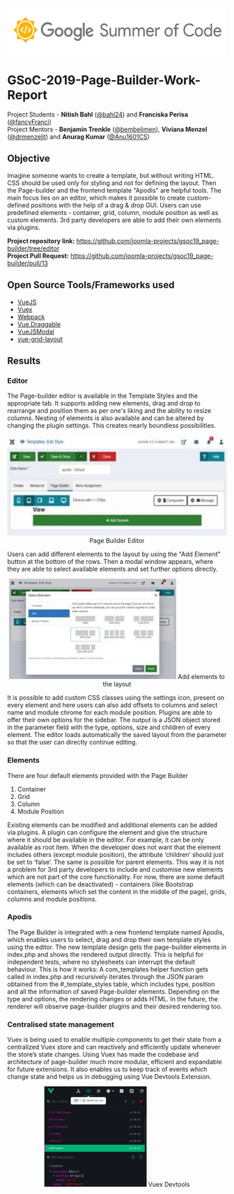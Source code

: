 <p align="center">
  <img width="556" height="112" src="src/gsoc.png">
</p>

# GSoC-2019-Page-Builder-Work-Report
Project Students - **Nitish Bahl** ([@bahl24](https://github.com/bahl24)) and **Franciska Perisa** ([@fancyFranci](https://github.com/fancyFranci))
<br>
Project Mentors - **Benjamin Trenkle** ([@bembelimen](https://github.com/bembelimen)), **Viviana Menzel** ([@drmenzelit](https://github.com/drmenzelit)) and **Anurag Kumar** ([@Anu1601CS](https://github.com/Anu1601CS))

## Objective

Imagine someone wants to create a template, but without writing HTML. CSS should be used only for styling and not for defining the layout. Then the Page-builder and the frontend template "Apodis" are helpful tools. The main focus lies on an editor, which makes it possible to create custom-defined positions with the help of a drag & drop GUI. Users can use predefined elements - container, grid, column, module position as well as custom elements. 3rd party developers are able to add their own elements via plugins.

**Project repository link:** https://github.com/joomla-projects/gsoc19_page-builder/tree/editor
<br>
**Project Pull Request:** https://github.com/joomla-projects/gsoc19_page-builder/pull/13

## Open Source Tools/Frameworks used
* [VueJS](https://vuejs.org/)
* [Vuex](https://vuex.vuejs.org/)
* [Webpack](https://webpack.js.org/)
* [Vue.Draggable](https://github.com/SortableJS/Vue.Draggable)
* [VueJSModal](http://vue-js-modal.yev.io/)
* [vue-grid-layout](https://github.com/jbaysolutions/vue-grid-layout)


## Results

### Editor

The Page-builder editor is available in the Template Styles and the appropriate tab. It supports adding new elements, drag and drop to rearrange and position them as per one's liking and the ability to resize columns. Nesting of elements is also available and can be altered by changing the plugin settings. This creates nearly boundless possibilities.

<p align="center">
  <img height="230" src="src/editor.jpg">
  Page Builder Editor
</p>

Users can add different elements to the layout by using the "Add Element" button at the bottom of the rows. Then a modal window appears, where they are able to select available elements and set further options directly.

<p align="center">
  <img height="230" src="src/add-element.jpg">
  Add elements to the layout
</p>

It is possible to add custom CSS classes using the settings icon, present on every element and here users can also add offsets to columns and select name and module chrome for each module position. Plugins are able to offer their own options for the sidebar. The output is a JSON object stored in the parameter field with the type, options, size and children of every element. The editor loads automatically the saved layout from the parameter so that the user can directly continue editing.

### Elements

There are four default elements provided with the Page Builder
1. Container
2. Grid
3. Column
4. Module Position

Existing elements can be modified and additional elements can be added via plugins. A plugin can configure the element and give the structure where it should be available in the editor. For example, it can be only available as root item. When the developer does not want that the element includes others (except module position), the attribute ‘children’ should just be set to ‘false’. The same is possible for parent elements. This way it is not a problem for 3rd party developers to include and customise new elements which are not part of the core functionality. For now, there are some default elements (which can be deactivated) - containers (like Bootstrap containers, elements which set the content in the middle of the page), grids, columns and module positions.

### Apodis

The Page Builder is integrated with a new frontend template named Apodis, which enables users to select, drag and drop their own template styles using the editor. The new template design gets the page-builder elements in index.php and shows the rendered output directly. This is helpful for independent tests, where no stylesheets can interrupt the default behaviour. This is how it works: A com_templates helper function gets called in index.php and recursively iterates through the JSON param obtained from the #_template_styles table, which includes type, position and all the information of saved Page-builder elements. Depending on the type and options, the rendering changes or adds HTML. In the future, the renderer will observe page-builder plugins and their desired rendering too.

### Centralised state management

Vuex is being used to enable multiple components to get their state from a centralized Vuex store and can reactively and efficiently update whenever the store’s state changes. Using Vuex has made the codebase and architecture of page-builder much more modular, efficient and expandable for future extensions. It also enables us to keep track of events which change state and helps us in debugging using Vue Devtools Extension.

<p align="center">
  <img height="230" src="src/vuex-screenshot.png">
  Vuex Devtools
</p>
